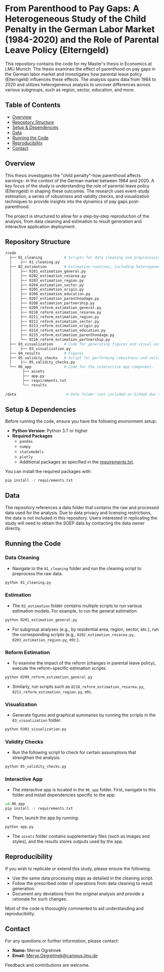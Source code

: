 # From Parenthood to Pay Gaps: A Heterogeneous Study of the Child Penalty in the German Labor Market (1984-2020) and the Role of Parental Leave Policy (Elterngeld)

This repository contains the code for my Master's thesis in Economics at LMU Munich. The thesis examines the effect of parenthood on pay gaps in the German labor market and investigates how parental leave policy (Elterngeld) influences these effects. The analysis spans data from 1984 to 2020 and utilizes heterogeneous analysis to uncover differences across various subgroups, such as region, sector, education, and more.

## Table of Contents
- [Overview](#overview)
- [Repository Structure](#repository-structure)
- [Setup & Dependencies](#setup--dependencies)
- [Data](#data)
- [Running the Code](#running-the-code)
- [Reproducibility](#reproducibility)
- [Contact](#contact)

## Overview 

This thesis investigates the "child penalty"-how parenthood affects earnings- in the context of the German market between 1984 and 2020. A key focus of the study is understanding the role of parental leave policy (Elterngeld) in shaping these outcomes. The research uses event-study estimation, a series of robustness and validity checks, and visualization techniques to provide insights into the dynamics of pay gaps post-parenthood.

The project is structured to allow for a step-by-step reproduction of the analysis, from data cleaning and estimation to result generation and interactive application deployment.

## Repository Structure

```bash
/code
  ├── 01_cleaning          # Scripts for data cleaning and preprocessing.
  │    ├── 01_cleaning.py
  ├── 02_estimation        # Estimation routines, including heterogeneous analysis.
  │    ├── 0201_estimation_general.py
  │    ├── 0202_estimation_resarea.py
  │    ├── 0203_estimation_region.py
  │    ├── 0204_estimation_sector.py
  │    ├── 0205_estimation_origin.py
  │    ├── 0206_estimation_education.py
  │    ├── 0207_estimation_parenthoodage.py
  │    ├── 0208_estimation_partnership.py
  │    ├── 0209_reform_estimation_general.py
  │    ├── 0210_reform_estimation_resarea.py
  │    ├── 0211_reform_estimation_region.py
  │    ├── 0212_reform_estimation_sector.py
  │    ├── 0213_reform_estimation_origin.py
  │    ├── 0214_reform_estimation_education.py
  │    ├── 0215_reform_estimation_parenthoodage.py
  │    └── 0216_reform_estimation_partnership.py
  ├── 03_visualization     # Code for generating figures and visual summaries.
  │    ├── 03_visualization.py
  ├── 04_results           # Figures 
  ├── 05_validity_checks   # Script for performing robustness and validity checks.
  │    ├── 05_validity_checks.py
  └── 06_app               # Code for the interactive app component.
        ├── assets         
        ├── app.py         
        ├── requirements.txt  
        └── results        
  
/data                       # Data folder (not included on GitHub due to restrictions)
```

## Setup & Dependencies

Before running the code, ensure you have the following environment setup:
* **Python Version**: Python 3.7 or higher
* **Required Packages**
  * `pandas`
  * `numpy`
  * `statsmodels`
  * `plotly`
  * Additional packages as specified in the [requirements.txt](requirements.txt).

You can install the required packages with:

```bash
pip install -r requirements.txt
```

## Data

The repository references a data folder that contains the raw and processed data used for the analysis. Due to data privacy and licensing restrictions, the data is not included in this repository. Users interested in replicating the study will need to obtain the SOEP data by contacting the data owner directly.

## Running the Code

### Data Cleaning

* Navigate to the `01_cleaning` folder and run the cleaning script to preprocess the raw data.

```bash
python 01_cleaning.py
```

### Estimation

* The `02_estimation` folder contains multiple scripts to run various estimation models. For example, to run the general estimation:

```bash
python 0201_estimation_general.py
```

* For subgroup analyses (e.g., by residential area, region, sector, etc.), run the corresponding scripts (e.g., `0202_estimation_resarea.py`, `0203_estimation_region.py`, etc.).

### Reform Estimation

* To examine the impact of the reform (changes in parental leave policy), execute the reform-specific estimation scripts:

```bash
python 0209_reform_estimation_general.py
```

* Similarly, run scripts such as `0210_reform_estimation_resarea.py`, `0211_reform_estimation_region.py`, etc.

### Visualization

* Generate figures and graphical summaries by running the scripts in the `03_visualization` folder:

```bash
python 0303_visualization.py
```

### Validity Checks

* Run the following script to check for certain assumptions that strengthen the analysis:

```bash
python 05_validity_checks.py
```

### Interactive App

* The interactive app is located in the `06_app` folder. First, navigate to this folder and install dependencies specific to the app:

```bash
cd 06_app
pip install -r requirements.txt
```

* Then, launch the app by running:

```bash
python app.py
```

* The `assets` folder contains supplementary files (such as images and styles), and the results stores outputs used by the app.

## Reproducibility 

If you wish to replicate or extend this study, please ensure the following:

* Use the same data processing steps as detailed in the cleaning script.
* Follow the prescribed order of operations from data cleaning to result generation.
* Document any deviations from the original analysis and provide a rationale for such changes.

Most of the code is thoroughly commented to aid understanding and reproducibility.

## Contact

For any questions or further information, please contact:

* **Name:** Merve Ogretmek
* **Email:** Merve.Oegretmek@campus.lmu.de

Feedback and contributions are welcome.

  


 
